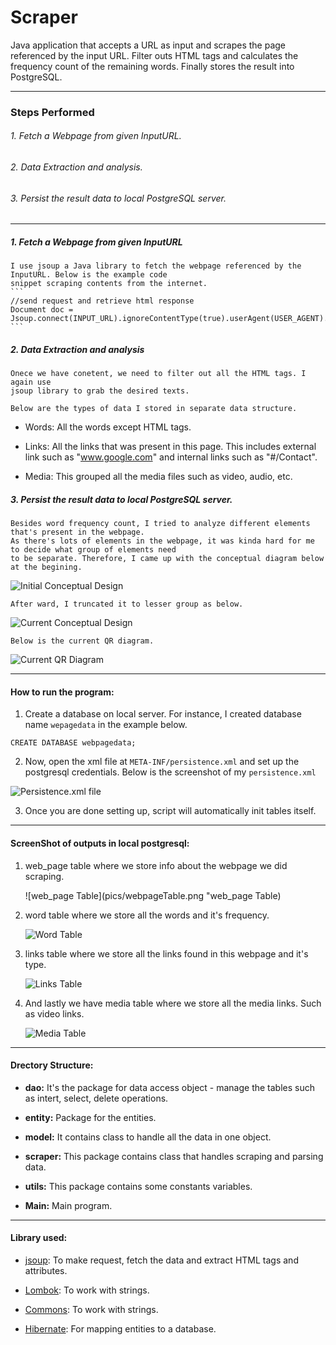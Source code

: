 # Scraper
Java application that accepts a URL as input and scrapes the page referenced by the input URL. Filter outs HTML tags and calculates the frequency count of the remaining words. Finally stores the result into PostgreSQL.

---


### Steps Performed

###### 1. Fetch a Webpage from given InputURL.
###### 2. Data Extraction and analysis.
###### 3. Persist the result data to local PostgreSQL server.

-----------------

##### 1. Fetch a Webpage from given InputURL

    I use jsoup a Java library to fetch the webpage referenced by the InputURL. Below is the example code 
    snippet scraping contents from the internet.
    ```
    //send request and retrieve html response
    Document doc = Jsoup.connect(INPUT_URL).ignoreContentType(true).userAgent(USER_AGENT).get();
    ```


##### 2. Data Extraction and analysis

    Onece we have conetent, we need to filter out all the HTML tags. I again use
    jsoup library to grab the desired texts.
    
    Below are the types of data I stored in separate data structure.
    
    
  -   Words: All the words except HTML tags.
      
  -   Links: All the links that was present in this page. This includes external link such as "www.google.com" 
            and internal links such as "#/Contact".
            
  -   Media: This grouped all the media files such as video, audio, etc.




##### 3. Persist the result data to local PostgreSQL server.

    Besides word frequency count, I tried to analyze different elements that's present in the webpage.
    As there's lots of elements in the webpage, it was kinda hard for me to decide what group of elements need 
    to be separate. Therefore, I came up with the conceptual diagram below at the begining. 
    
   ![Initial Conceptual Design](pics/initialConceptual.png "Initial Conceptual Design")
    
    
    After ward, I truncated it to lesser group as below.

   ![Current Conceptual Design](pics/laterConceptual.png "Current Conceptual design")
    
    Below is the current QR diagram.

   ![Current QR Diagram](pics/CurrentQRDiagram.png "Current QR Diagram")


-----------------

#### How to run the program:

1. Create a database on local server. For instance, I created database name `wepagedata` 
in the example below.

```postgresql
CREATE DATABASE webpagedata;
```

2. Now, open the xml file at `META-INF/persistence.xml` and set up the postgresql 
credentials. Below is the screenshot of my `persistence.xml`

![Persistence.xml file](pics/persistence.png "Persistence.xml file")

3. Once you are done setting up, script will automatically init tables itself.



-----------------

#### ScreenShot of outputs in local postgresql:

1. web_page table where we store info about the webpage we did scraping.

    ![web_page Table](pics/webpageTable.png "web_page Table)

2. word table where we store all the words and it's frequency.

    ![Word Table](pics/wordTable.png "Word Table")

3. links table where we store all the links found in this webpage and it's type.

    ![Links Table](pics/LinksTable.png "Links Table")

4. And lastly we have media table where we store all the media links. Such as video links.

    ![Media Table](pics/MediaTable.png "Media Table")
    
    
-----------------
    
#### Drectory Structure:

- __dao:__ It's the package for data access object - manage the tables such as intert, select, delete operations.

- __entity:__  Package for the entities.

- __model:__ It contains class to handle all the data in one object.

- __scraper:__ This package contains class that handles scraping and parsing data.

- __utils:__ This package contains some constants variables.

- __Main:__ Main program.


-----------------

#### Library used:

- [jsoup](https://jsoup.org/): To make request, fetch the data and extract HTML tags and attributes.

- [Lombok](https://projectlombok.org/): To work with strings.

- [Commons](https://commons.apache.org/): To work with strings.

- [Hibernate](http://hibernate.org/): For mapping entities to a database.




